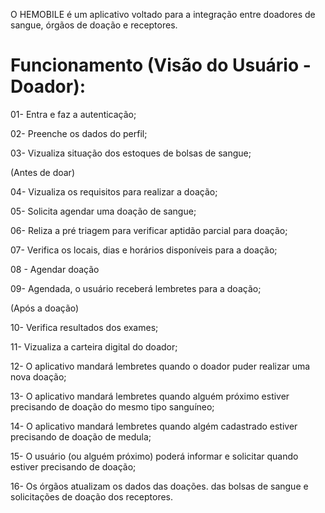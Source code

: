 O HEMOBILE é um aplicativo voltado para a integração entre doadores de sangue, órgãos de doação e receptores.

# Funcionamento (Visão do Usuário - Doador):

01- Entra e faz a autenticação;

02- Preenche os dados do perfil;

03- Vizualiza situação dos estoques de bolsas de sangue;

(Antes de doar)

04- Vizualiza os requisitos para realizar a doação;

05- Solicita agendar uma doação de sangue;

06- Reliza a pré triagem para verificar aptidão parcial para doação;

07- Verifica os locais, dias e horários disponíveis para a doação;

08 - Agendar doação

09- Agendada, o usuário receberá lembretes para a doação;

(Após a doação)

10- Verifica resultados dos exames;

11- Vizualiza a carteira digital do doador;

12- O aplicativo mandará lembretes quando o doador puder realizar uma nova doação;

13- O aplicativo mandará lembretes quando alguém próximo estiver precisando de doação do mesmo tipo sanguíneo;

14- O aplicativo mandará lembretes quando algém cadastrado estiver precisando de doação de medula;

15- O usuário (ou alguém próximo) poderá informar e solicitar quando estiver precisando de doação;

16- Os órgãos atualizam os dados das doações. das bolsas de sangue e solicitações de doação dos receptores.